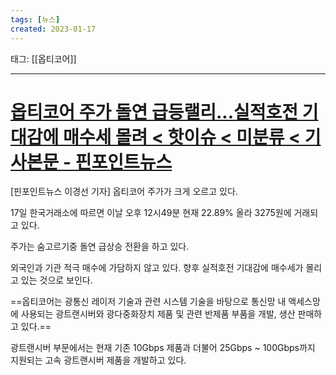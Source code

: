 ```yaml
---
tags: [뉴스]
created: 2023-01-17
---
```


태그: [[옵티코어]]

___

# [옵티코어 주가 돌연 급등랠리...실적호전 기대감에 매수세 몰려 < 핫이슈 < 미분류 < 기사본문 - 핀포인트뉴스](https://www.pinpointnews.co.kr/news/articleView.html?idxno=169598)
[핀포인트뉴스 이경선 기자] 옵티코어 주가가 크게 오르고 있다.

17일 한국거래소에 따르면 이날 오후 12시49분 현재 22.89% 올라 3275원에 거래되고 있다.

주가는 숨고르기중 돌연 급상승 전환을 하고 있다.

외국인과 기관 적극 매수에 가담하지 않고 있다. 향후 실적호전 기대감에 매수세가 몰리고 있는 것으로 보인다.

==옵티코어는 광통신 레이저 기술과 관련 시스템 기술을 바탕으로 통신망 내 액세스망에 사용되는 광트랜시버와 광다중화장치 제품 및 관련 반제품 부품을 개발, 생산 판매하고 있다.==

광트랜시버 부문에서는 현재 기존 10Gbps 제품과 더불어 25Gbps \~ 100Gbps까지 지원되는 고속 광트랜시버 제품을 개발하고 있다.

